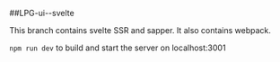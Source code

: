 ##LPG-ui--svelte

This branch contains svelte SSR and sapper. It also contains webpack.


`npm run dev` to build and start the server on localhost:3001




 
